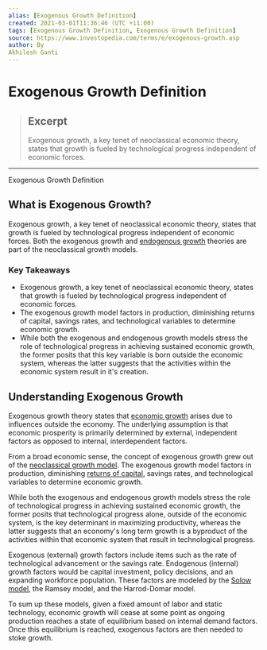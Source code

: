 ```yaml
---
alias: [Exogenous Growth Definition]
created: 2021-03-01T11:36:46 (UTC +11:00)
tags: [Exogenous Growth Definition, Exogenous Growth Definition]
source: https://www.investopedia.com/terms/e/exogenous-growth.asp
author: By
Akhilesh Ganti
---
```


# Exogenous Growth Definition

> ## Excerpt
> Exogenous growth, a key tenet of neoclassical economic theory, states that growth is fueled by technological progress independent of economic forces.

---

Exogenous Growth Definition
## What is Exogenous Growth?

Exogenous growth, a key tenet of neoclassical economic theory, states that growth is fueled by technological progress independent of economic forces. Both the exogenous growth and [endogenous growth](https://www.investopedia.com/terms/e/endogenousgrowththeory.asp) theories are part of the neoclassical growth models.

### Key Takeaways

-   Exogenous growth, a key tenet of neoclassical economic theory, states that growth is fueled by technological progress independent of economic forces.
-   The exogenous growth model factors in production, diminishing returns of capital, savings rates, and technological variables to determine economic growth.
-   While both the exogenous and endogenous growth models stress the role of technological progress in achieving sustained economic growth, the former posits that this key variable is born outside the economic system, whereas the latter suggests that the activities within the economic system result in it's creation.

## Understanding Exogenous Growth

Exogenous growth theory states that [economic growth](https://www.investopedia.com/terms/e/economicgrowth.asp) arises due to influences outside the economy. The underlying assumption is that economic prosperity is primarily determined by external, independent factors as opposed to internal, interdependent factors.

From a broad economic sense, the concept of exogenous growth grew out of the [neoclassical growth model](https://www.investopedia.com/terms/n/neoclassical-growth-theory.asp). The exogenous growth model factors in production, diminishing [returns of capital](https://www.investopedia.com/terms/r/returnofcapital.asp), savings rates, and technological variables to determine economic growth.

While both the exogenous and endogenous growth models stress the role of technological progress in achieving sustained economic growth, the former posits that technological progress alone, outside of the economic system, is the key determinant in maximizing productivity, whereas the latter suggests that an economy's long term growth is a byproduct of the activities within that economic system that result in technological progress.

Exogenous (external) growth factors include items such as the rate of technological advancement or the savings rate. Endogenous (internal) growth factors would be capital investment, policy decisions, and an expanding workforce population. These factors are modeled by the [Solow model](https://www.investopedia.com/terms/r/robert-solow.asp), the Ramsey model, and the Harrod-Domar model.

To sum up these models, given a fixed amount of labor and static technology, economic growth will cease at some point as ongoing production reaches a state of equilibrium based on internal demand factors. Once this equilibrium is reached, exogenous factors are then needed to stoke growth.
